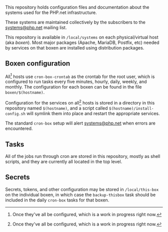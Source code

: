 This repository holds configuration files and documentation about the systems
used for the PHP.net infrastructure.

These systems are maintained collectively by the subscribers to the systems@php.net
mailing list.

This repository is available in `/local/systems` on each physical/virtual host
(aka *boxen*). Most major packages (Apache, MariaDB, Postfix, etc) needed by
services on that boxen are installed using distribution packages.

<!-- TODO: Should specify a file for each boxen that lists installed packages -->

<!--
TODO: the use of $(hostname) on boxen is inconsistent, sometimes it includes
php.net and sometimes it does not. Should unify around $(hostname -s)?
-->

## Boxen configuration

All[^wip] hosts use `cron-box-crontab` as the crontab for the root user,
which is configured to run tasks every five minutes, hourly, daily, weekly,
and monthly. The configuration for each boxen can be found in the file
`boxen/$(hostname)`.

Configuration for the services on all[^wip] hosts is stored in a directory
in this repository named `$(hostname)`, and a script called
`$(hostname)/install-config.sh` will symlink them into place and restart the
appropriate services.

The standard `cron-box` setup will alert systems@php.net when errors are
encountered.

## Tasks

All of the jobs run through cron are stored in this repository, mostly as
shell scripts, and they are currently all located in the top level.

## Secrets

Secrets, tokens, and other configuration may be stored in `/local/this-box` on
the individual boxen, in which case the `backup-thisbox` task should be
included in the daily `cron-box` tasks for that boxen.

[^wip]: Once they've all be configured, which is a work in progress right now.
